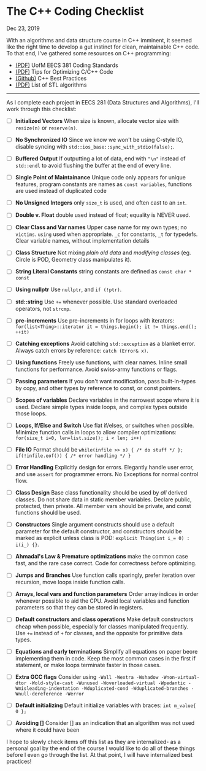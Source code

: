 # The C++ Coding Checklist
<time>Dec 23, 2019</time>

With an algorithms and data structure course in C++ imminent, it seemed like the right time to develop a gut instinct for clean, maintainable C++ code. To that end, I've gathered some resources on C++ programming:

* [(PDF)](http://www.umich.edu/~eecs381/handouts/C++_Coding_Standards.pdf) UofM EECS 381 Coding Standards
* [(PDF)](https://people.cs.clemson.edu/~dhouse/courses/405/papers/optimize.pdf) Tips for Optimizing C/C++ Code
* [(Github)](https://github.com/lefticus/cppbestpractices) C++ Best Practices
* [(PDF)](http://www.josuttis.com/libbook/algolist.pdf) List of STL algorithms

---

As I complete each project in EECS 281 (Data Structures and Algorithms), I'll work through this checklist:

- [ ] __Initialized Vectors__ When size is known, allocate vector size with `resize(n)` or `reserve(n)`.
- [ ] __No Synchronized IO__ Since we know we won't be using C-style IO, disable syncing with `std::ios_base::sync_with_stdio(false);`.
- [ ] __Buffered Output__ If outputting a lot of data, end with `"\n"` instead of `std::endl` to avoid flushing the buffer at the end of every line.
- [ ] __Single Point of Maintainance__ Unique code only appears for unique features, program constants are names as `const variables`, functions are used instead of duplicated code
- [ ] __No Unsigned Integers__ only `size_t` is used, and often cast to an `int`.
- [ ] __Double v. Float__ double used instead of float; equality is NEVER used.
- [ ] __Clear Class and Var names__  Upper case name for my own types; no `victims`. `using` used when appropriate. `_c` for constants, `_t` for typedefs. Clear variable names, without implementation details
- [ ] __Class Structure__ Not mixing _plain old data_ and _modifying classes_ (eg. Circle is POD, Geometry class manipulates it).
- [ ] __String Literal Constants__ string constants are defined as `const char * const`
- [ ] __Using nullptr__ Use `nullptr`, and `if (!ptr)`.
- [ ] __std::string__ Use `+=` whenever possible. Use standard overloaded operators, not `strcmp`. 
- [ ] __pre-increments__ Use pre-increments in for loops with iterators: ` for(list<Thing>::iterator it = things.begin(); it != things.end(); ++it)`
- [ ] __Catching exceptions__ Avoid catching `std::exception` as a blanket error. Always catch errors by reference: `catch (Error& x)`.

- [ ] __Using functions__ Freely use functions, with clear names. Inline small functions for performance. Avoid swiss-army functions or flags. 
- [ ] __Passing parameters__ If you don't want modification, pass built-in-types by copy, and other types by reference to const, or const pointers.
- [ ] __Scopes of variables__ Declare variables in the narrowest scope where it is used. Declare simple types inside loops, and complex types outside those loops. 
- [ ] __Loops, If/Else and Switch__ Use flat if/elses, or switches when possible. Minimize function calls in loops to allow compiler optimizations: `for(size_t i=0, len=list.size(); i < len; i++)`
- [ ] __File IO__ Format should be `while(infile >> x) { /* do stuff */ }; if(!infile.eof()) { /* error handling */ }`
- [ ] __Error Handling__ Explicitly design for errors. Elegantly handle user error, and use `assert` for programmer errors. No Exceptions for normal control flow.

- [ ] __Class Design__ Base class functionality should be used by _all_ derived classes. Do not share data in static member variables. Declare public, protected, then private. All member vars should be private, and const functions should be used.
- [ ] __Constructors__ Single argument constructs should use a default parameter for the default constructor, and constructors should be marked as explicit unless class is POD: `explicit Thing(int i_= 0) : i(i_) {}`. 

- [ ] __Ahmadal's Law & Premature optimizations__ make the common case fast, and the rare case correct. Code for correctness before optimizing.
- [ ] __Jumps and Branches__ Use function calls sparingly, prefer iteration over recursion, move loops inside function calls.
- [ ] __Arrays, local vars and function parameters__ Order array indices in order whenever possible to aid the CPU. Avoid local variables and function parameters so that they can be stored in registers. 
- [ ] __Default constructors and class operations__ Make default constructors cheap when possible, especially for classes manipulated frequently. Use `+=` instead of `+` for classes, and the opposite for primitive data types.
- [ ] __Equations and early terminations__ Simplify all equations on paper beore implementing them in code. Keep the most common cases in the first if statement, or make loops terminate faster in those cases.

- [ ] __Extra GCC flags__ Consider using `-Wall -Wextra -Wshadow -Wnon-virtual-dtor -Wold-style-cast -Wunused -Woverloaded-virtual -Wpedantic -Wmisleading-indentation -Wduplicated-cond -Wduplicated-branches -Wnull-dereference -Werror`
- [ ] __Default initializing__ Default initialize variables with braces: `int m_value{ 0 };`
- [ ] __Avoiding []__ Consider [] as an indication that an algorithm was not used where it could have been

I hope to slowly check items off this list as they are internalized- as a personal goal by the end of the course I would like to do all of these things before I even go through the list. At that point, I will have internalized best practices!

